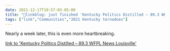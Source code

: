 ```yaml
---
date: 2021-12-17T19:57:03-05:00
title: "🔗linkblog: just finished 'Kentucky Politics Distilled – 89.3 WFPL News Louisville'"
tags: ["link","Communities","2021 Kentucky tornadoes"]
---
```

Nearly a week later, this is even more heartbreaking.
 
[link to 'Kentucky Politics Distilled – 89.3 WFPL News Louisville'](https://wfpl.org/category/kentucky-politics-distilled/)
